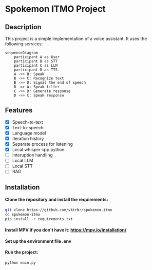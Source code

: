 # Spokemon ITMO Project

## Description

This project is a simple implementation of a voice assistant. It uses the following services:

```mermaid
sequenceDiagram
    participant A as User
    participant B as STT
    participant C as LLM
    participant D as TTS
    A ->> B: Speak
    B ->> C: Recognize text
    B ->> D: Signal the end of speech
    D ->> A: Speak filler
    C ->> D: Generate response
    D ->> C: Speak response
```

## Features

- [x] Speech-to-text
- [x] Text-to-speech
- [x] Language model
- [x] Iteration history
- [x] Separate process for listening
- [x] Local whisper cpp python
- [ ] Interuption handling
- [ ] Local LLM
- [ ] Local STT
- [ ] RAG

## Installation

#### Clone the repository and install the requirements:

```bash
git clone https://github.com/vktrbr/spokemon-itmo
cd spokemon-itmo
pip install -r requirements.txt
```

#### Install MPV if you don't have it: https://mpv.io/installation/

#### Set up the environment file .env

#### Run the project:

```bash
python main.py
```
